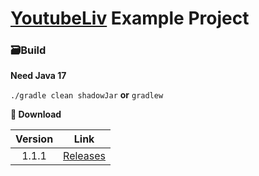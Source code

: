 # [YoutubeLiv](https://github.com/apo2073/YoutubeLiv) Example Project

### 🗃️Build
__Need Java 17__

`./gradle clean shadowJar`
__or__
`gradlew`

**🔗 Download**

| Version |                                    Link                                     |
|:--:|:---------------------------------------------------------------------------:|
| 1.1.1 | [Releases](https://github.com/apo2073/YoutubeLivExample/releases/tag/1.1.1) |